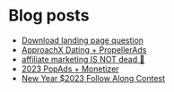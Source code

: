 # Blog posts
<!-- BLOG-POST-LIST:START -->
- [Download landing page question](https://afflift.com/f/threads/download-landing-page-question.10236/)
- [ApproachX Dating + PropellerAds](https://afflift.com/f/threads/approachx-dating-propellerads.10218/)
- [affiliate marketing IS NOT dead 💪](https://afflift.com/f/threads/affiliate-marketing-is-not-dead-%F0%9F%92%AA.6567/)
- [2023 PopAds + Monetizer](https://afflift.com/f/threads/2023-popads-monetizer.10185/)
- [New Year $2023 Follow Along Contest](https://afflift.com/f/threads/new-year-2023-follow-along-contest.10177/)
<!-- BLOG-POST-LIST:END -->
